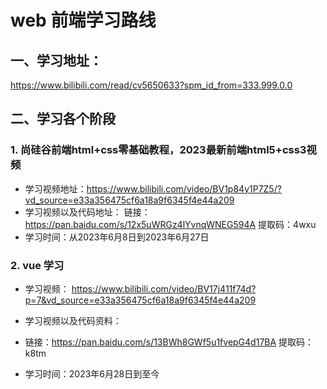 # web 前端学习路线

## 一、学习地址：

https://www.bilibili.com/read/cv5650633?spm_id_from=333.999.0.0

## 二、学习各个阶段

### 1. 尚硅谷前端html+css零基础教程，2023最新前端html5+css3视频

- 学习视频地址：https://www.bilibili.com/video/BV1p84y1P7Z5/?vd_source=e33a356475cf6a18a9f6345f4e44a209
- 学习视频以及代码地址：
链接：https://pan.baidu.com/s/12x5uWRGz4lYvnqWNEG594A 
提取码：4wxu
- 学习时间：从2023年6月8日到2023年6月27日

### 2. vue 学习
- 学习视频：
  https://www.bilibili.com/video/BV17j411f74d?p=7&vd_source=e33a356475cf6a18a9f6345f4e44a209

- 学习视频以及代码资料：
- 链接：https://pan.baidu.com/s/13BWh8GWf5u1fvepG4d17BA 
提取码：k8tm
- 学习时间：2023年6月28日到至今


